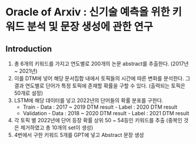 # Oracle of Arxiv : 신기술 예측을 위한 키워드 분석 및 문장 생성에 관한 연구

## Introduction
1. 총 6개의 키워드를 가지고 연도별로 200개의 논문 abstract를 추출한다. (2017년 ~ 2021년)
2. 이를 DTM에 넣어 해당 문서집합 내에서 토픽들의 시간에 따른 변화를 분석한다. 그 결과 연도별로 단어가 특정 토픽에 존재할 확률을 구할 수 있다. (출력되는 토픽은 50개로 설정)
3. LSTM에 해당 데이터를 넣고 2022년의 단어들의 확률 분포를 구한다.
   - Train
         - Data : 2017 ~ 2019 DTM result
         - Label : 2020 DTM result
   - Validation
         - Data : 2018 ~ 2020 DTM result
         - Label : 2021 DTM result
4. 각 토픽 별 2022년에 단어 등장 확률 상위 50 ~ 54등인 키워드를 추출 (중복인 것은 제거하였고 총 10개의 set이 생성)
5. 4번에서 구한 키워드 5개를 GPT에 넣고 Abstract 문장 생성